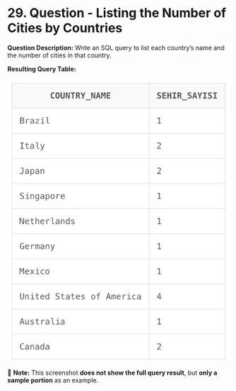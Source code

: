# 29. Question - Listing the Number of Cities by Countries

**Question Description:**
Write an SQL query to list each country’s name and the number of cities in that country.

**Resulting Query Table:**

![alt text](/Sql-ScreenShots/ScreenShot_29.png)

📌 **Note:** This screenshot **does not show the full query result**, but **only a sample portion** as an example.